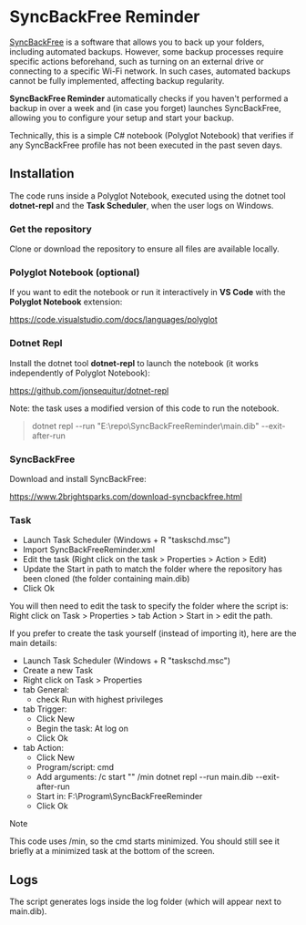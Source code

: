 # SyncBackFree Reminder

[SyncBackFree](https://www.2brightsparks.com/download-syncbackfree.html)  is a software that allows you to back up your folders, including automated backups.
However, some backup processes require specific actions beforehand, such as turning on an external drive or connecting to a specific Wi-Fi network. In such cases, automated backups cannot be fully implemented, affecting backup regularity.

**SyncBackFree Reminder** automatically checks if you haven't performed a backup in over a week and (in case you forget) launches SyncBackFree, allowing you to configure your setup and start your backup.

Technically, this is a simple C# notebook (Polyglot Notebook) that verifies if any SyncBackFree profile has not been executed in the past seven days.

## Installation
The code runs inside a Polyglot Notebook, executed using the dotnet tool **dotnet-repl** and the **Task Scheduler**, when the user logs on Windows.

### Get the repository
Clone or download the repository to ensure all files are available locally.

### Polyglot Notebook (optional)
If you want to edit the notebook or run it interactively in **VS Code** with the **Polyglot Notebook** extension:

https://code.visualstudio.com/docs/languages/polyglot

### Dotnet Repl
Install the dotnet tool **dotnet-repl** to launch the notebook (it works independently of Polyglot Notebook):

https://github.com/jonsequitur/dotnet-repl

Note: the task uses a modified version of this code to run the notebook.
> dotnet repl --run "E:\repo\SyncBackFreeReminder\main.dib" --exit-after-run

### SyncBackFree
Download and install SyncBackFree:

https://www.2brightsparks.com/download-syncbackfree.html

### Task
* Launch Task Scheduler (Windows + R "taskschd.msc")
* Import SyncBackFreeReminder.xml
* Edit the task (Right click on the task > Properties > Action > Edit)
* Update the Start in path to match the folder where the repository has been cloned (the folder containing main.dib)
* Click Ok

You will then need to edit the task to specify the folder where the script is: Right click on Task > Properties > tab Action > Start in > edit the path.

If you prefer to create the task yourself (instead of importing it), here are the main details:
* Launch Task Scheduler (Windows + R "taskschd.msc")
* Create a new Task
* Right click on Task > Properties
* tab General:
  * check Run with highest privileges
* tab Trigger:
  * Click New
  * Begin the task: At log on
  * Click Ok
* tab Action:
  * Click New
  * Program/script: cmd
  * Add arguments: /c start "" /min dotnet repl --run main.dib --exit-after-run
  * Start in: F:\Program\SyncBackFreeReminder
  * Click Ok

> [!NOTE]
> This code uses /min, so the cmd starts minimized. You should still see it briefly at a minimized task at the bottom of the screen.

## Logs
The script generates logs inside the log folder (which will appear next to main.dib).
